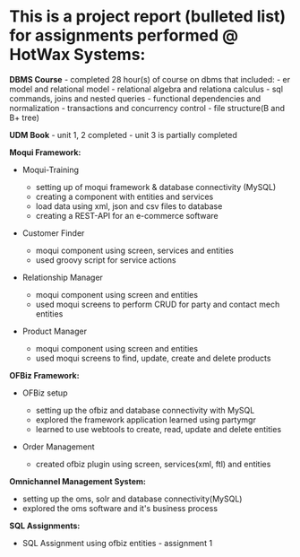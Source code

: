 <h1>This is a project report (bulleted list) for assignments performed @ HotWax Systems:</h1>

**DBMS Course**
      -  completed 28 hour(s) of course on dbms that included: 
            -   er model and relational model
            -   relational algebra and relationa calculus
            -   sql commands, joins and nested queries
            -   functional dependencies and normalization
            -   transactions and concurrency control
            -   file structure(B and B+ tree)

            
**UDM Book**
      -  unit 1, 2 completed
      -  unit 3 is partially completed

      
**Moqui Framework:**
  -  Moqui-Training
      -  setting up of moqui framework & database connectivity (MySQL)
      -  creating a component with entities and services
      -  load data using xml, json and csv files to database
      -  creating a REST-API for an e-commerce software
  
  -  Customer Finder
      -  moqui component using screen, services and entities
      -  used groovy script for service actions
  -  Relationship Manager
      -  moqui component using screen and entities
      -  used moqui screens to perform CRUD for party and contact mech entities

   
  -  Product Manager
      -  moqui component using screen and entities
      -  used moqui screens to find, update, create and delete products

**OFBiz Framework:**
  -  OFBiz setup
      -  setting up the ofbiz and database connectivity with MySQL
      -  explored the framework application learned using partymgr
      -  learned to use webtools to create, read, update and delete entities
  
  -  Order Management
      -  created ofbiz plugin using screen, services(xml, ftl) and entities


**Omnichannel Management System:**
   -  setting up the oms, solr and database connectivity(MySQL)
   -  explored the oms software and it's business process
   

**SQL Assignments:**
  -  SQL Assignment using ofbiz entities
         -  assignment 1






